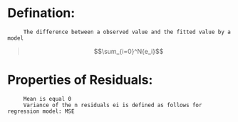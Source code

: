 # Defination:
         The difference between a observed value and the fitted value by a model
> $$\sum_{i=0}^N{e_i}$$
# Properties of Residuals:
         Mean is equal 0
         Variance of the n residuals ei is defined as follows for regression model: MSE
